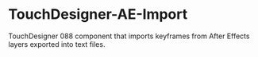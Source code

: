 # TouchDesigner-AE-Import
TouchDesigner 088 component that imports keyframes from After Effects layers exported into text files.
